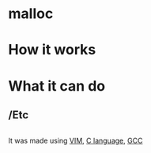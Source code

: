 # malloc


#   How it works


#   What it can do


## /Etc


```c

```

It was made using [VIM](https://www.vim.org/), [C language](https://www.iso.org/standard/74528.html), [GCC](https://gcc.gnu.org/)
